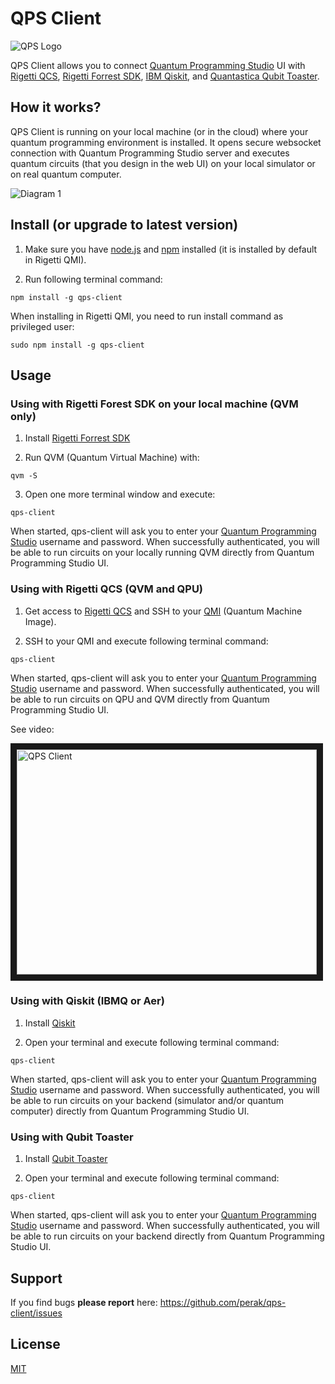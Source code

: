 QPS Client
==========

![QPS Logo](https://raw.githubusercontent.com/perak/qps-client/master/media/logo_color_white_bg.png)

QPS Client allows you to connect <a href="https://quantum-circuit.com" target="_blank">Quantum Programming Studio</a> UI with <a href="https://www.rigetti.com/qcs" target="_blank">Rigetti QCS</a>, <a href="https://www.rigetti.com/forest" target="_blank">Rigetti Forrest SDK</a>, <a href="https://qiskit.org/" target="_blank">IBM Qiskit</a>, and <a href="https://quantastica.com#simulators" target="_blank">Quantastica Qubit Toaster</a>.


## How it works?

QPS Client is running on your local machine (or in the cloud) where your quantum programming environment is installed. It opens secure websocket connection with Quantum Programming Studio server and executes quantum circuits (that you design in the web UI) on your local simulator or on real quantum computer.

![Diagram 1](https://raw.githubusercontent.com/perak/qps-client/master/media/qps-client.png)


## Install (or upgrade to latest version)

1. Make sure you have <a href="https://nodejs.org" target="_blank">node.js</a> and <a href="https://www.npmjs.com/" target="_blank">npm</a> installed (it is installed by default in Rigetti QMI).

2. Run following terminal command:

```
npm install -g qps-client
```

When installing in Rigetti QMI, you need to run install command as privileged user:

```
sudo npm install -g qps-client
```

## Usage

### Using with Rigetti Forest SDK on your local machine (QVM only)

1. Install <a href="https://www.rigetti.com/forest" target="_blank">Rigetti Forrest SDK</a>

2. Run QVM (Quantum Virtual Machine) with:

```
qvm -S
```

3. Open one more terminal window and execute:

```
qps-client
```

When started, qps-client will ask you to enter your <a href="https://quantum-circuit.com" target="_blank">Quantum Programming Studio</a> username and password. When successfully authenticated, you will be able to run circuits on your locally running QVM directly from Quantum Programming Studio UI.


### Using with Rigetti QCS (QVM and QPU)

1. Get access to <a href="https://www.rigetti.com/qcs" target="_blank">Rigetti QCS</a> and SSH to your <a href="https://www.rigetti.com/qcs/docs/intro-to-qcs#qmi" target="_blank">QMI</a> (Quantum Machine Image).

2. SSH to your QMI and execute following terminal command:

```
qps-client
```

When started, qps-client will ask you to enter your <a href="https://quantum-circuit.com" target="_blank">Quantum Programming Studio</a> username and password. When successfully authenticated, you will be able to run circuits on QPU and QVM directly from Quantum Programming Studio UI.

See video:

<a href="http://www.youtube.com/watch?feature=player_embedded&v=tbuvzv4Do6k" target="_blank"><img src="http://img.youtube.com/vi/tbuvzv4Do6k/0.jpg" alt="QPS Client" width="480" height="360" border="10" /></a>


### Using with Qiskit (IBMQ or Aer)

1. Install <a href="https://qiskit.org/" target="_blank">Qiskit</a>

2. Open your terminal and execute following terminal command:

```
qps-client
```

When started, qps-client will ask you to enter your <a href="https://quantum-circuit.com" target="_blank">Quantum Programming Studio</a> username and password. When successfully authenticated, you will be able to run circuits on your backend (simulator and/or quantum computer) directly from Quantum Programming Studio UI.


### Using with Qubit Toaster

1. Install <a href="https://quantastica.com#simulators" target="_blank">Qubit Toaster</a>

2. Open your terminal and execute following terminal command:

```
qps-client
```

When started, qps-client will ask you to enter your <a href="https://quantum-circuit.com" target="_blank">Quantum Programming Studio</a> username and password. When successfully authenticated, you will be able to run circuits on your backend directly from Quantum Programming Studio UI.

## Support

If you find bugs **please report** here: https://github.com/perak/qps-client/issues


## License

[MIT](LICENSE.txt)
